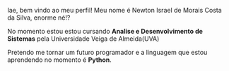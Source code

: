 Iae, bem vindo ao meu perfil!
Meu nome é Newton Israel de Morais Costa da Silva, enorme né!?

No momento estou estou cursando **Analise e Desenvolvimento de Sistemas** pela Universidade Veiga de Almeida(UVA) 

Pretendo me tornar um futuro programador e a linguagem que estou aprendendo no momento é **Python**.
<!---
Hael001/Hael001 is a ✨ special ✨ repository because its `README.md` (this file) appears on your GitHub profile.
You can click the Preview link to take a look at your changes.
--->

